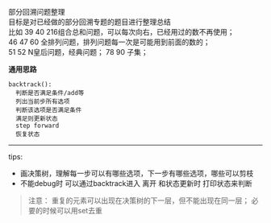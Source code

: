 部分回溯问题整理  
目标是对已经做的部分回溯专题的题目进行整理总结    
比如 39 40 216组合总和问题，可以每次向右，已经用过的数不再使用；      
46 47 60 全排列问题，排列问题每一次是可能用到前面的数的；  
51 52 N皇后问题，经典问题；
78 90 子集；  

**通用思路**
```
backtrack():
  判断是否满足条件/add等
  列出当前步所有选项
  判断该选项是否满足条件
  满足则更新状态
  step forward
  恢复状态
```
-------
tips:

* 画决策树，理解每一步可以有哪些选项，下一步有哪些选项，哪些可以剪枝
* 不能debug时 可以通过backtrack进入 离开 和状态更新时 打印状态来判断

>注意：
重复的元素可以出现在决策树的下一层，但不能出现在同一层；
必要的时候可以用set去重

